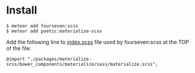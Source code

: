 # Install
```
$ meteor add fourseven:scss
$ meteor add poetic:materialize-scss
```
Add the following line to [index.scss](https://github.com/fourseven/meteor-scss#controlling-load-order-since-200-beta_3) file used by fourseven:scss at the TOP of the file:
```
@import "./packages/materialize-scss/bower_components/materialize/sass/materialize.scss";
```
